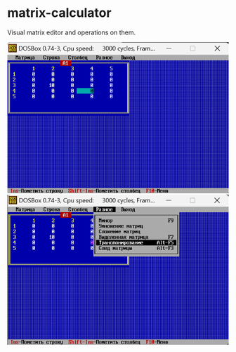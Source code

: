 # matrix-calculator

Visual matrix editor and operations on them.

![Matrix Editor](matrix-editor.png)
![Operations](operations.png)
